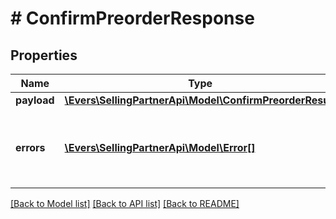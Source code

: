# # ConfirmPreorderResponse

## Properties

Name | Type | Description | Notes
------------ | ------------- | ------------- | -------------
**payload** | [**\Evers\SellingPartnerApi\Model\ConfirmPreorderResult**](ConfirmPreorderResult.md) |  | [optional]
**errors** | [**\Evers\SellingPartnerApi\Model\Error[]**](Error.md) | A list of error responses returned when a request is unsuccessful. | [optional]

[[Back to Model list]](../../README.md#models) [[Back to API list]](../../README.md#endpoints) [[Back to README]](../../README.md)
